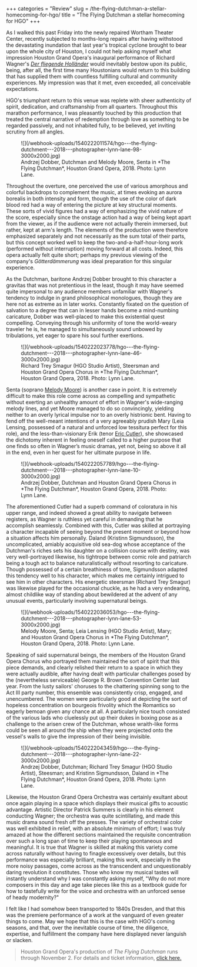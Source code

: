+++
categories = "Review"
slug = /the-flying-dutchman-a-stellar-homecoming-for-hgo/
title = "The Flying Dutchman a stellar homecoming for HGO"
+++

As I walked this past Friday into the newly repaired Wortham Theater Center, recently subjected to months-long repairs after having withstood the devastating inundation that last year's tropical cyclone brought to bear upon the whole city of Houston, I could not help asking myself what impression Houston Grand Opera's inaugural performance of Richard Wagner's [*Der fliegende Holländer*](https://www.houstongrandopera.org/theflyingdutchman) would inevitably bestow upon its public, being, after all, the first time many Houstonians would return to this building that has supplied them with countless fulfilling cultural and community experiences. My impression was that it met, even exceeded, all conceivable expectations.

HGO's triumphant return to this venue was replete with sheer authenticity of spirit, dedication, and craftsmanship from all quarters. Throughout this marathon performance, I was pleasantly touched by this production that treated the central narrative of redemption through love as something to be regarded passively, and not inhabited fully, to be believed, yet inviting scrutiny from all angles.

<figure data-type="image">
![](/webhook-uploads/1540222011574/hgo---the-flying-dutchment---2018---photographer-lynn-lane-98-3000x2000.jpg)
<figcaption>Andrzej Dobber, Dutchman and Melody Moore, Senta in *The Flying Dutchman*, Houston Grand Opera, 2018. Photo: Lynn Lane.</figcaption>
</figure>

Throughout the overture, one perceived the use of various amorphous and colorful backdrops to complement the music, at times evoking an aurora borealis in both intensity and form, though the use of the color of dark blood red had a way of entering the picture at key structural moments. These sorts of vivid figures had a way of emphasizing the vivid nature of the score, especially since the onstage action had a way of being kept apart from the viewer, as if the audience were not actually therein immersed, but rather, kept at arm's length. The elements of the production were therefore emphasized separately and not necessarily as the sum total of their parts, but this concept worked well to keep the two-and-a-half-hour-long work (performed without interruption) moving forward at all costs. Indeed, this opera actually felt quite short; perhaps my previous viewing of the company's *Götterdämmerung* was ideal preparation for this singular experience.

As the Dutchman, baritone Andrzej Dobber brought to this character a gravitas that was not pretentious in the least, though it may have seemed quite impersonal to any audience members unfamiliar with Wagner's tendency to indulge in grand philosophical monologues, though they are here not as extreme as in later works. Constantly fixated on the question of salvation to a degree that can in lesser hands become a mind-numbing caricature, Dobber was well-placed to make this existential quest compelling. Conveying through his uniformity of tone the world-weary traveler he is, he managed to simultaneously sound unbowed by tribulations, yet eager to spare his soul further exertions.

<figure data-type="image">
![](/webhook-uploads/1540222023778/hgo---the-flying-dutchment---2018---photographer-lynn-lane-46-3000x2000.jpg)
<figcaption>Richard Trey Smagur (HGO Studio Artist), Steersman and Houston Grand Opera Chorus in *The Flying Dutchman*, Houston Grand Opera, 2018. Photo: Lynn Lane.</figcaption>
</figure>

Senta (soprano [Melody Moore](/scene/people/melody-moore/)) is another case in point. It is extremely difficult to make this role come across as compelling and sympathetic without exerting an unhealthy amount of effort in Wagner's wide-ranging melody lines, and yet Moore managed to do so convincingly, yielding neither to an overly lyrical impulse nor to an overly histrionic bent. Having to fend off the well-meant intentions of a very agreeably prudish Mary (Leia Lensing, possessed of a natural and unforced low tessitura perfect for this role), and the less-than-visionary Erik (tenor [Eric Cutler](/scene/people/eric-cutler/)), she showcased the dichotomy inherent in feeling oneself called to a higher purpose that one finds so often in Wagner’s music dramas, yet not, being so above it all in the end, even in her quest for her ultimate purpose in life. 

<figure data-type="image">
![](/webhook-uploads/1540222057789/hgo---the-flying-dutchment---2018---photographer-lynn-lane-10-3000x2000.jpg)
<figcaption>Andrzej Dobber, Dutchman and Houston Grand Opera Chorus in *The Flying Dutchman*, Houston Grand Opera, 2018. Photo: Lynn Lane.</figcaption>
</figure>

The aforementioned Cutler had a superb command of coloratura in his upper range, and indeed showed a great ability to navigate between registers, as Wagner is ruthless yet careful in demanding that he accomplish seamlessly. Combined with this, Cutler was skilled at portraying a character incapable of seeing beyond the present moment or beyond how a situation affects him personally. Daland (Kristinn Sigmundsson), the uncomplicated, amiably acquisitive old sea-dog whose acceptance of the Dutchman's riches sets his daughter on a collision course with destiny, was very well-portrayed likewise, his tightrope between comic role and patriarch being a tough act to balance naturalistically without resorting to caricature. Though possessed of a certain breathiness of tone, Sigmundsson adapted this tendency well to his character, which makes me certainly intrigued to see him in other characters. His energetic steersman (Richard Trey Smagur) was likewise played for the occasional chuckle, as he had a very endearing, almost childlike way of standing about bewildered at the advent of any unusual events, particularly involving supernatural beings.

<figure data-type="image">
![](/webhook-uploads/1540222036053/hgo---the-flying-dutchment---2018---photographer-lynn-lane-53-3000x2000.jpg)
<figcaption>Melody Moore, Senta; Leia Lensing (HGO Studio Artist), Mary; and Houston Grand Opera Chorus in *The Flying Dutchman*, Houston Grand Opera, 2018. Photo: Lynn Lane.</figcaption>
</figure>

Speaking of said supernatural beings, the members of the Houston Grand Opera Chorus who portrayed them maintained the sort of spirit that this piece demands, and clearly relished their return to a space in which they were actually audible, after having dealt with particular challenges posed by the (nevertheless serviceable) George R. Brown Convention Center last year. From the lusty sailors' choruses to the chattering spinning song to the Act III party number, this ensemble was consistently crisp, engaged, and unencumbered. The women were particularly good at depicting the sort of hopeless concentration on bourgeois frivolity which the Romantics so eagerly bemoan given any chance at all. A particularly nice touch consisted of the various lads who cluelessly put up their dukes in boxing pose as a challenge to the arisen crew of the Dutchman, whose wraith-like forms could be seen all around the ship when they were projected onto the vessel's walls to give the impression of their being invisible.

<figure data-type="image">
![](/webhook-uploads/1540222043459/hgo---the-flying-dutchment---2018---photographer-lynn-lane-22-3000x2000.jpg)
<figcaption>Andrzej Dobber, Dutchman; Richard Trey Smagur (HGO Studio Artist), Steesman; and Kristinn Sigmundsson, Daland in *The Flying Dutchman*, Houston Grand Opera, 2018. Photo: Lynn Lane.</figcaption>
</figure>

Likewise, the Houston Grand Opera Orchestra was certainly exultant about once again playing in a space which displays their musical gifts to acoustic advantage. Artistic Director Patrick Summers is clearly in his element conducting Wagner; the orchestra was quite scintillating, and made this music drama sound fresh off the presses. The variety of orchestral color was well exhibited in relief, with an absolute minimum of effort; I was truly amazed at how the different sections maintained the requisite concentration over such a long span of time to keep their playing spontaneous and meaningful. It is true that Wagner is skilled at making this variety come across naturally without having to finagle excessively over details, but this performance was especially brilliant, making this work, especially in the more noisy passages, come across as the transcendent and unquestionably daring revolution it constitutes. Those who know my musical tastes will instantly understand why I was constantly asking myself, "Why do not more composers in this day and age take pieces like this as a textbook guide for how to tastefully write for the voice and orchestra with an unforced sense of heady modernity?" 

I felt like I had somehow been transported to 1840s Dresden, and that this was the premiere performance of a work at the vanguard of even greater things to come. May we hope that this is the case with HGO's coming seasons, and that, over the inevitable course of time, the diligence, expertise, and fulfillment the company have here displayed never languish or slacken.

>Houston Grand Opera's production of *The Flying Dutchman* runs through November 2. For details and ticket information, [click here.](https://www.houstongrandopera.org/theflyingdutchman)
